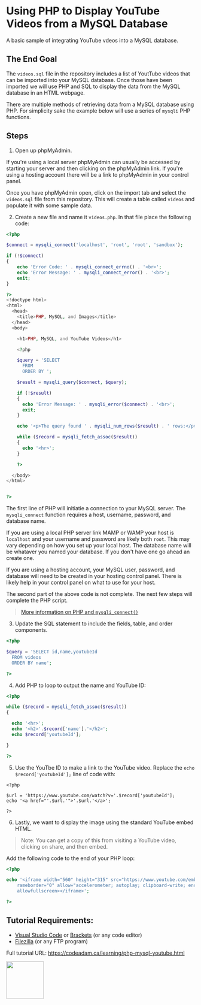 # Using PHP to Display YouTube Videos from a MySQL Database

A basic sample of integrating YouTube vdeos into a MySQL database.

## The End Goal

The `videos.sql` file in the repository includes a list of YoutTube videos that can be imported into your MySQL database. Once those have been imported we will use PHP and SQL to display the data from the MySQL database in an HTML webpage. 

There are multiple methods of retrieving data from a MySQL database using PHP. For simplicity sake the example below will use a series of `mysqli` PHP functions. 

## Steps

1. Open up phpMyAdmin.

If you're using a local server phpMyAdmin can usually be accessed by starting your server and then clicking on the phpMyAdmin link. If you're using a hosting account there will be a link to phpMyAdmin in your control panel. 

Once you have phpMyAdmin open, click on the import tab and select the `videos.sql` file from this repository. This will create a table called `videos` and populate it with some sample data. 

2. Create a new file and name it `videos.php`. In that file place the following code:

```php
<?php

$connect = mysqli_connect('localhost', 'root', 'root', 'sandbox');

if (!$connect) 
{
    echo 'Error Code: ' . mysqli_connect_errno() . '<br>';
    echo 'Error Message: ' . mysqli_connect_error() . '<br>';
    exit;
}

?>
<!doctype html>
<html>
  <head>
    <title>PHP, MySQL, and Images</title>
  </head>
  <body>

    <h1>PHP, MySQL, and YouTube Videos</h1>

    <?php

    $query = 'SELECT 
      FROM 
      ORDER BY ';

    $result = mysqli_query($connect, $query);

    if (!$result)
    {
      echo 'Error Message: ' . mysqli_error($connect) . '<br>';
      exit;
    }

    echo '<p>The query found ' . mysqli_num_rows($result) . ' rows:</p>';

    while ($record = mysqli_fetch_assoc($result))
    {
      echo '<hr>';
    }

    ?>        

  </body>
</html>


?>
```

The first line of PHP will initiatie a connection to your MySQL server. The `mysqli_connect` function requires a host, username, password, and database name. 

If you are using a local PHP server link MAMP or WAMP your host is `localhost` and your username and password are likely both `root`. This may vary depending on how you set up your local host. The database name will be whataver you named your database. If you don't have one go ahead an create one. 

If you are using a hosting account, your MySQL user, password, and database will need to be created in your hosting control panel. There is likely help in your control panel on what to use for your host. 

The second part of the above code is not complete. The next few steps will complete the PHP script. 

> [More information on PHP and `mysqli_connect()`](https://www.php.net/manual/en/function.mysqli-connect.php)

3. Update the SQL statement to include the fields, table, and order components.

```php
<?php

$query = 'SELECT id,name,youtubeId
  FROM videos
  ORDER BY name';

?>
```

4. Add PHP to loop to output the name and YouTube ID:

```php
<?php

while ($record = mysqli_fetch_assoc($result))
{

  echo '<hr>';
  echo '<h2>'.$record['name'].'</h2>';
  echo $record['youtubeId'];

}

?>
```

5. Use the YouTbe ID to make a link to the YouTube video. Replace the `echo $record['youtubeId'];` line of code with:

```pph
<?php

$url = 'https://www.youtube.com/watch?v='.$record['youtubeId'];
echo '<a href="'.$url.'">'.$url.'</a>';

?>
```

6. Lastly, we want to display the image using the standard YouTube embed HTML. 

> Note: You can get a copy of this from visiting a YouTube video, clicking on share, and then embed.

Add the following code to the end of your PHP loop:

```php
<?php

echo '<iframe width="560" height="315" src="https://www.youtube.com/embed/'.$record['youtubeId'].'?modestbranding=1" 
    rameborder="0" allow="accelerometer; autoplay; clipboard-write; encrypted-media; gyroscope; picture-in-picture" 
    allowfullscreen></iframe>';

?>
```

## Tutorial Requirements:

* [Visual Studio Code](https://code.visualstudio.com/) or [Brackets](http://brackets.io/) (or any code editor)
* [Filezilla](https://filezilla-project.org/) (or any FTP program)

Full tutorial URL: https://codeadam.ca/learning/php-mysql-youtube.html

<a href="https://codeadam.ca">
<img src="https://codeadam.ca/images/code-block.png" width="100">
</a>
